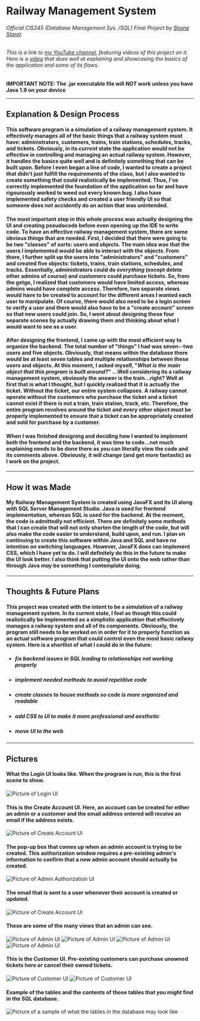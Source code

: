 # Railway Management System
###### Official CIS245 (Database Management Sys. /SQL) Final Project by [Shane Staret](https://github.com/shane-staret).
###### This is a link to [my YouTube channel](https://www.youtube.com/@shane-staret), featuring videos of this project on it. Here is a [video]() that does well at explaining and showcasing the basics of the application and some of its flaws.

**IMPORTANT NOTE: The .jar executable file will *NOT* work unless you have Java 1.9 on your device**
________________________________________________________________________________________________________________________________

## **Explanation & Design Process**

#### This software program is a simulation of a railway management system. It effectively manages all of the basic things that a railway system must have: administrators, customers, trains, train stations, schedules, tracks, and tickets. Obviously, in its *current* state the application would not be effective in controlling and managing an actual railway system. However, it handles the basics quite well and is **definitely** something that can be built upon. Before I even began a line of code, I wanted to create a project that didn't just fulfill the requirements of the class, but I also wanted to create something that could realistically be implemented. Thus, I've correctly implemented the foundation of the application so far and have rigourously worked to weed out every known bug. I also have implemented safety checks and created a user friendly UI so that someone does not accidently do an action that was unintended.

#### The most important step in this whole process was actually designing the UI and creating pseudocode before even opening up the IDE to write code. To have an effective railway management system, there are some obvious things that are needed. First, I decided that there were going to be two "classes" of sorts: users and objects. The main idea was that the users I implemented would be able to interact with the objects. From there, I further split up the users into "administrators" and "customers" and created five objects: tickets, trains, train stations, schedules, and tracks. Essentially, administrators could do *everything* (except delete other admins of course) and customers could purchase tickets. So, from the getgo, I realized that customers would have limited access, whereas admins would have complete access. Therefore, two separate views would have to be created to account for the different areas I wanted each user to manipulate. Of course, there would also need to be a login screen to verify a user and there would also have to be a "create account" screen so that new users could join. So, I went about designing these four separate scenes by actually drawing them and thinking about what I would want to see as a user.

#### After designing the frontend, I came up with the most efficient way to organize the backend. The total number of "things" I had was seven--two users and five objects. Obviously, that means within the database there would be at least seven tables and multiple relationships between these users and objects. At this moment, I asked myself, "*What is the main object that this program is built around?*" ...Well considering its a railway management system, obviously the answer is the train...right? Well at first that is what I thought, but I quickly realized that it is actually the ticket. Without the ticket, our entire system collapses. A railway cannot operate without the customers who purchase the ticket and a ticket cannot exist if there is not a train, train station, track, etc. Therefore, the entire program revolves around the ticket and every other object must be properly implemented to ensure that a ticket can be appropriately created and sold for purchase by a customer.

#### When I was finished designing and deciding how I wanted to implement both the frontend and the backend, it was time to code...not much explaining needs to be done there as you can literally view the code and its comments above. Obviously, it will change (and get more fantastic) as I work on the project.
________________________________________________________________________________________________________________________________

## **How it was Made**

#### My Railway Management System is created using JavaFX and its UI along with SQL Server Management Studio. Java is used for frontend implementation, whereas SQL is used for the backend. At the moment, the code is admittedly not efficient. There are definitely some methods that I can create that will not only shorten the length of the code, but will also make the code easier to understand, build upon, and run. I plan on continuing to create this software within Java and SQL and have no intention on switching languages. However, JavaFX does can implement CSS, which I have yet to do. I will definitely do this in the future to make the UI look better. I also think that putting the UI onto the web rather than through Java *may* be something I contemplate doing.
________________________________________________________________________________________________________________________________

## **Thoughts & Future Plans**

#### This project was created with the intent to be a simulation of a railway management system. In its current state, I feel as though this could realistically be implemented as a simplistic application that effectively manages a railway system and all of its components. Obviously, the program still needs to be worked on in order for it to properly function as an actual software program that could control even the most basic railway system. Here is a shortlist of what I could do in the future:
   * ##### fix backend issues in SQL leading to relationships not working properly
   * ##### implement needed methods to avoid repetitive code
   * ##### create classes to house methods so code is more organized and readable
   * ##### add CSS to UI to make it more professional and aesthetic
   * ##### move UI to the web
________________________________________________________________________________________________________________________________

## **Pictures**

#### What the Login UI looks like. When the program is run, this is the first scene to show.
![Picture of Login UI](Pictures/LoginUI.PNG)

#### This is the Create Account UI. Here, an account can be created for either an admin or a customer and the email address entered will receive an email if the address exists.
![Picture of Create Account UI](Pictures/CreateAccountUI.PNG)

#### The pop-up box that comes up when an admin account is trying to be created. This authorization window requires a pre-existing admin's information to confirm that a new admin account should actually be created.
![Picture of Admin Authorization UI](Pictures/AdminAuthorizationUI.PNG)

#### The email that is sent to a user whenever their account is created or updated.
![Picture of Create Account UI](Pictures/EmailSent.PNG)

#### These are some of the many views that an admin can see.
![Picture of Admin UI](Pictures/AdminUI.PNG)
![Picture of Admin UI](Pictures/AdminUI2.PNG)
![Picture of Admin UI](Pictures/AdminUI3.PNG)
![Picture of Admin UI](Pictures/AdminUI4.PNG)

#### This is the Customer UI. Pre-existing customers can purchase unowned tickets here or cancel their owned tickets.
![Picture of Customer UI](Pictures/CustomerUI.PNG)
![Picture of Customer UI](Pictures/CustomerUI2.PNG)

#### Example of the tables and the contents of those tables that you might find in the SQL database.
![Picture of a sample of what the tables in the database may look like](Pictures/DatabaseTableExample.PNG)
